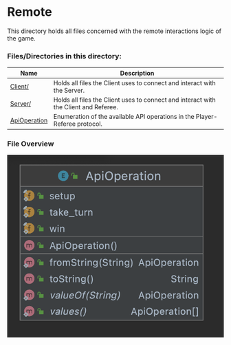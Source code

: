 # Remote

This directory holds all files concerned with the remote interactions logic of the game.

### Files/Directories in this directory:
| Name | Description |
| ---- | ----------- |
| [Client/](Client/README.md) | Holds all files the Client uses to connect and interact with the Server. |
| [Server/](Server/README.md) | Holds all files the Client uses to connect and interact with the Client and Referee. |
| [ApiOperation](ApiOperation.java) | Enumeration of the available API operations in the Player-Referee protocol. |

### File Overview
![Image](../../../readme-resources/Remote.png)